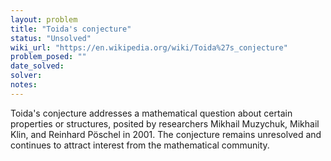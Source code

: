 ```yaml
---
layout: problem
title: "Toida's conjecture"
status: "Unsolved"
wiki_url: "https://en.wikipedia.org/wiki/Toida%27s_conjecture"
problem_posed: ""
date_solved:
solver:
notes:
---
```

Toida's conjecture addresses a mathematical question about certain properties or structures, posited by researchers Mikhail Muzychuk, Mikhail Klin, and Reinhard Pöschel in 2001. The conjecture remains unresolved and continues to attract interest from the mathematical community.